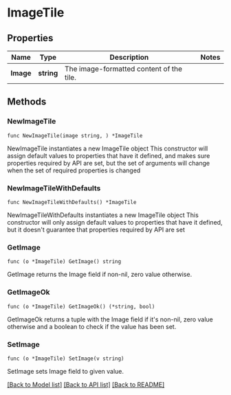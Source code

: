 # ImageTile

## Properties

Name | Type | Description | Notes
------------ | ------------- | ------------- | -------------
**Image** | **string** | The image-formatted content of the tile. | 

## Methods

### NewImageTile

`func NewImageTile(image string, ) *ImageTile`

NewImageTile instantiates a new ImageTile object
This constructor will assign default values to properties that have it defined,
and makes sure properties required by API are set, but the set of arguments
will change when the set of required properties is changed

### NewImageTileWithDefaults

`func NewImageTileWithDefaults() *ImageTile`

NewImageTileWithDefaults instantiates a new ImageTile object
This constructor will only assign default values to properties that have it defined,
but it doesn't guarantee that properties required by API are set

### GetImage

`func (o *ImageTile) GetImage() string`

GetImage returns the Image field if non-nil, zero value otherwise.

### GetImageOk

`func (o *ImageTile) GetImageOk() (*string, bool)`

GetImageOk returns a tuple with the Image field if it's non-nil, zero value otherwise
and a boolean to check if the value has been set.

### SetImage

`func (o *ImageTile) SetImage(v string)`

SetImage sets Image field to given value.



[[Back to Model list]](../README.md#documentation-for-models) [[Back to API list]](../README.md#documentation-for-api-endpoints) [[Back to README]](../README.md)


